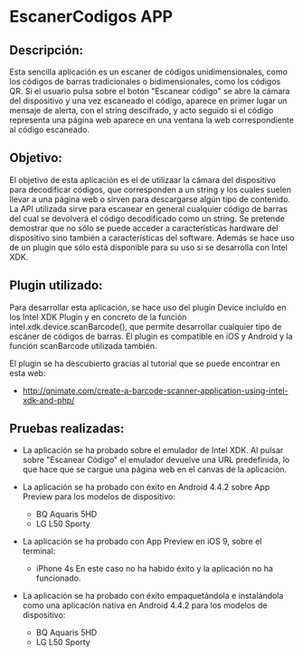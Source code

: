 EscanerCodigos APP
==================

Descripción:
------------
Esta sencilla aplicación es un escaner de códigos unidimensionales, como los códigos de barras tradicionales o bidimensionales, como los códigos QR. Si el usuario pulsa sobre el botón "Escanear código" se abre la cámara del dispositivo y una vez escaneado el código, aparece en primer lugar un mensaje de alerta, con el string descifrado, y acto seguido si el código representa una página web aparece en una ventana la web correspondiente al código escaneado.

Objetivo:
---------
El objetivo de esta aplicación es el de utilizaar la cámara del dispositivo para decodificar códigos, que corresponden a un string y los cuales suelen llevar a una página web o sirven para descargarse algún tipo de contenido.
La API utilizada sirve para escanear en general cualquier código de barras del cual se devolverá el código decodificado como un string.
Se pretende demostrar que no sólo se puede acceder a características hardware del dispositivo sino también a características del software. Además se hace uso de un plugin que sólo está disponible para su uso si se desarrolla con Intel XDK.

Plugin utilizado:
-----------------
Para desarrollar esta aplicación, se hace  uso del plugin Device incluído en los Intel XDK Plugin y en concreto de la función intel.xdk.device.scanBarcode(), que permite desarrollar cualquier tipo de escáner de códigos de barras.
El plugin es compatible en iOS y Android y la función scanBarcode utilizada también.

El plugin se ha descubierto gracias al tutorial que se puede encontrar en esta web:

* http://qnimate.com/create-a-barcode-scanner-application-using-intel-xdk-and-php/


Pruebas realizadas:
-------------------
* La aplicación se ha probado sobre el emulador de Intel XDK. Al pulsar sobre "Escanear Código" el emulador devuelve una URL predefinida, lo que hace que se cargue una página web en el canvas de la aplicación.

* La aplicación se ha probado con éxito en Android 4.4.2 sobre App Preview para los modelos de dispositivo: 
    - BQ Aquaris 5HD
    - LG L50 Sporty

* La aplicación se ha probado con App Preview en iOS 9, sobre el terminal:
    - iPhone 4s
    En este caso no ha habido éxito y la aplicación no ha funcionado.

* La aplicación se ha probado con éxito empaquetándola e instalándola como una aplicación nativa en Android 4.4.2 para los modelos de dispositivo: 
    - BQ Aquaris 5HD
    - LG L50 Sporty